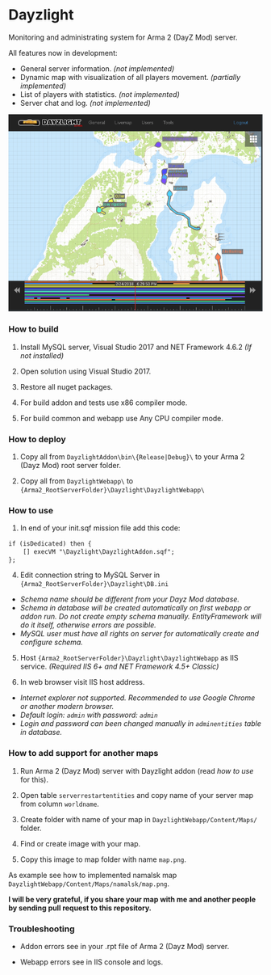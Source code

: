 # Dayzlight

Monitoring and administrating system for Arma 2 (DayZ Mod) server.

All features now in development:
- General server information. *(not implemented)*
- Dynamic map with visualization of all players movement. *(partially implemented)*
- List of players with statistics. *(not implemented)*
- Server chat and log. *(not implemented)*
	
![Dayzlight webapp workspace](/README_IMG_V2.jpg)
	

### How to build

1. Install MySQL server, Visual Studio 2017 and NET Framework 4.6.2 *(If not installed)*

2. Open solution using Visual Studio 2017.

3. Restore all nuget packages.

4. For build addon and tests use x86 compiler mode.

5. For build common and webapp use Any CPU compiler mode. 


### How to deploy

1. Copy all from 
```DayzlightAddon\bin\{Release|Debug}\``` 
to your Arma 2 (Dayz Mod) root server folder.

2. Copy all from 
```DayzlightWebapp\``` 
to 
```{Arma2_RootServerFolder}\Dayzlight\DayzlightWebapp\```


### How to use

1. In end of your init.sqf mission file add this code:
```
if (isDedicated) then { 
    [] execVM "\Dayzlight\DayzlightAddon.sqf"; 
};
```

4. Edit connection string to MySQL Server in
```{Arma2_RootServerFolder}\Dayzlight\DB.ini```
- *Schema name should be different from your Dayz Mod database.*
- *Schema in database will be created automatically on first webapp or addon run. Do not create empty schema manually. EntityFramework will do it itself, otherwise errors are possible.*
- *MySQL user must have all rights on server for automatically create and configure schema.*

5. Host 
```{Arma2_RootServerFolder}\Dayzlight\DayzlightWebapp``` 
as IIS service. *(Required IIS 6+ and NET Framework 4.5+ Classic)*

6. In web browser visit IIS host address. 
- *Internet explorer not supported. Recommended to use Google Chrome or another modern browser.*
- *Default login: ```admin``` with password: ```admin```*
- *Login and password can been changed manually in ```adminentities``` table in database.*


### How to add support for another maps

1. Run Arma 2 (Dayz Mod) server with Dayzlight addon (read *how to use* for this).

2. Open table
```serverrestartentities```
and copy name of your server map from column
```worldname```.

3. Create folder with name of your map in
```DayzlightWebapp/Content/Maps/```
folder.

4. Find or create image with your map.

5. Copy this image to map folder with name
```map.png```.

As example see how to implemented namalsk map
```DayzlightWebapp/Content/Maps/namalsk/map.png```.

**I will be very grateful, if you share your map with me and another people by sending pull request to this repository.**


### Troubleshooting

- Addon errors see in your .rpt file of Arma 2 (Dayz Mod) server.

- Webapp errors see in IIS console and logs.
